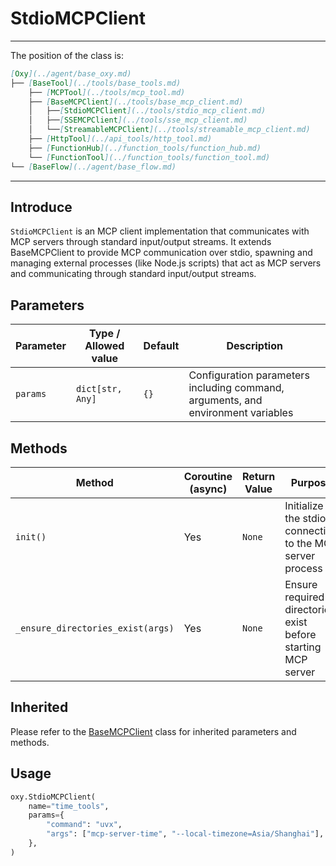 # StdioMCPClient
---
The position of the class is:


```markdown
[Oxy](../agent/base_oxy.md)
├── [BaseTool](../tools/base_tools.md)
    ├── [MCPTool](../tools/mcp_tool.md)
    ├── [BaseMCPClient](../tools/base_mcp_client.md)
    │   ├──[StdioMCPClient](../tools/stdio_mcp_client.md)
    │   ├──[SSEMCPClient](../tools/sse_mcp_client.md)
    │   └──[StreamableMCPClient](../tools/streamable_mcp_client.md)
    ├── [HttpTool](../api_tools/http_tool.md)
    ├── [FunctionHub](../function_tools/function_hub.md)
    └── [FunctionTool](../function_tools/function_tool.md)
└── [BaseFlow](../agent/base_flow.md)
```

---

## Introduce

`StdioMCPClient` is an MCP client implementation that communicates with MCP servers through standard input/output streams. It extends BaseMCPClient to provide MCP communication over stdio, spawning and managing external processes (like Node.js scripts) that act as MCP servers and communicating through standard input/output streams.

## Parameters


| Parameter | Type / Allowed value | Default | Description |
| --------- | -------------------- | ------- | ----------- |
| `params` | `dict[str, Any]` | `{}` | Configuration parameters including command, arguments, and environment variables |

## Methods


| Method | Coroutine (async) | Return Value | Purpose |
| ------ | ----------------- | ------------ | ------- |
| `init()` | Yes | `None` | Initialize the stdio connection to the MCP server process |
| `_ensure_directories_exist(args)` | Yes | `None` | Ensure required directories exist before starting MCP server |

## Inherited
 Please refer to the [BaseMCPClient](./base_mcp_client.md) class for inherited parameters and methods.
 
## Usage

```python
oxy.StdioMCPClient(
    name="time_tools",
    params={
        "command": "uvx",
        "args": ["mcp-server-time", "--local-timezone=Asia/Shanghai"],
    },
)
```
